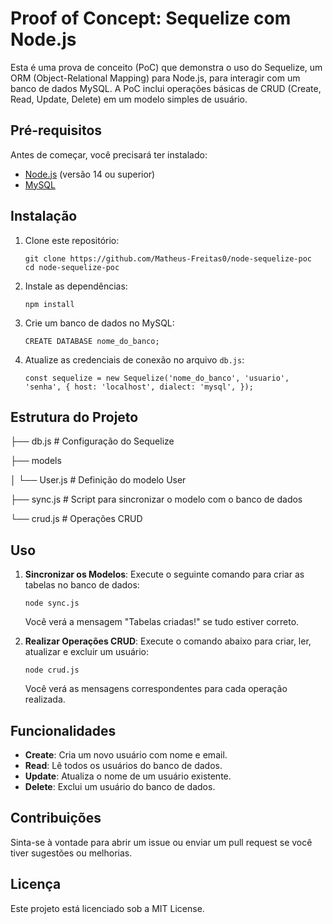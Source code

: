 
# Proof of Concept: Sequelize com Node.js

Esta é uma prova de conceito (PoC) que demonstra o uso do Sequelize, um ORM (Object-Relational Mapping) para Node.js, para interagir com um banco de dados MySQL. A PoC inclui operações básicas de CRUD (Create, Read, Update, Delete) em um modelo simples de usuário.

## Pré-requisitos

Antes de começar, você precisará ter instalado:

- [Node.js](https://nodejs.org/) (versão 14 ou superior)
- [MySQL](https://www.mysql.com/) 

## Instalação

1. Clone este repositório:


	   git clone https://github.com/Matheus-Freitas0/node-sequelize-poc
	   cd node-sequelize-poc 

2.  Instale as dependências:

    `npm install` 
    
4.  Crie um banco de dados no MySQL:
    
    `CREATE DATABASE nome_do_banco;` 
    
5.  Atualize as credenciais de conexão no arquivo `db.js`:

    `const sequelize = new Sequelize('nome_do_banco', 'usuario', 'senha', {
      host: 'localhost',
      dialect: 'mysql',
    });` 
    

## Estrutura do Projeto


├── db.js            # Configuração do Sequelize

├── models

│   └── User.js      # Definição do modelo User

├── sync.js          # Script para sincronizar o modelo com o banco de dados

└── crud.js          # Operações CRUD

## Uso

1.  **Sincronizar os Modelos**: Execute o seguinte comando para criar as tabelas no banco de dados:
    
    `node sync.js` 
    
    Você verá a mensagem "Tabelas criadas!" se tudo estiver correto.
    
2.  **Realizar Operações CRUD**: Execute o comando abaixo para criar, ler, atualizar e excluir um usuário:
  
    `node crud.js` 
    
    Você verá as mensagens correspondentes para cada operação realizada.
    

## Funcionalidades

-   **Create**: Cria um novo usuário com nome e email.
-   **Read**: Lê todos os usuários do banco de dados.
-   **Update**: Atualiza o nome de um usuário existente.
-   **Delete**: Exclui um usuário do banco de dados.

## Contribuições

Sinta-se à vontade para abrir um issue ou enviar um pull request se você tiver sugestões ou melhorias.

## Licença

Este projeto está licenciado sob a MIT License.
